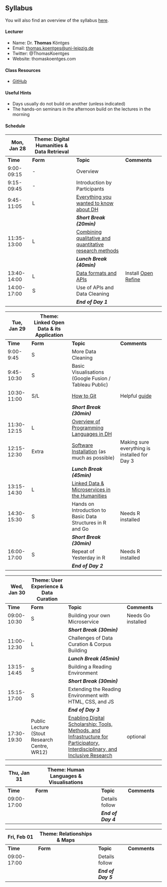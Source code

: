 ## Syllabus

You will also find an overview of the syllabus [here](http://www.thomaskoentges.io/upcoming.html). 

#### Lecturer

* Name: Dr. **Thomas** Köntges 
* Email: thomas.koentges@uni-leipzig.de
* Twitter: @ThomasKoentges
* Website: thomaskoentges.com

#### Class Resources

* [GitHub](https://github.com/ThomasK81/ExploringDigitalHumanities) 

#### Useful Hints

* Days usually do not build on another (unless indicated)
* The hands-on seminars in the afternoon build on the lectures in the morning


#### Schedule

| Mon, Jan 28 | Theme: Digital Humanities & Data Retrieval ||||
| ------ | ---- | ----- | ---- | ---- |
| **Time** | **Form** | **Topic** | **Comments**|
| 9:00-09:15 | - | Overview||
| 9:15-09:45 | - | Introduction by Participants||
| 9:45-11:05 | L | [Everything you wanted to know about DH](https://docs.google.com/presentation/d/1ZWRP7_KmG3cL9N2fQIV0w41Wkci0UmYulk8MSspbvGY/edit?usp=sharing) ||
|||***Short Break (20min)***|
| 11:35-13:00 | L | [Combining qualitative and quantitative research methods](https://docs.google.com/presentation/d/1uEw4T0ixOY8QtYoYv_7tNM-jz4kjgmbViB9pLRnMB8I/edit?usp=sharing) ||
|||***Lunch Break (40min)***||
| 13:40-14:00| L | [Data formats and APIs](https://docs.google.com/presentation/d/1WjWkjhZaAIyqjcc6NJDtcOiIu87shvD2iGjaLE3Ylkg/edit?usp=sharing) | Install [Open Refine](http://openrefine.org/download.html)|
| 14:00-17:00 | S | Use of APIs and Data Cleaning ||
|||***End of Day 1***||

| Tue, Jan 29 | Theme: Linked Open Data & its Application ||||
| ------ | ---- | ----- | ---- | ---- |
| **Time** | **Form** | **Topic** | **Comments**|
| 9:00-9:45 | S | More Data Cleaning ||
| 9:45-10:30 | S | Basic Visualisations (Google Fusion / Tableau Public)
| 10:30-11:00 | S/L | [How to Git](https://docs.google.com/presentation/d/1bCdQVbe9Yo5u_kwF-D9_ltx3GUy9Ify9fP0s8mtSAS0/edit?usp=sharing) | Helpful [guide](http://rogerdudler.github.io/git-guide/)|
|||***Short Break (30min)***||
|11:30-12:15| L | [Overview of Programming Languages in DH](https://docs.google.com/presentation/d/178heRiFjxd_iOKnqa9y2U1AMnnvKCJgyyyRJtcctcyg/edit?usp=sharing) ||
| 12:15-12:30 | Extra | [Software Installation](https://github.com/ThomasK81/ExploringDigitalHumanities/blob/master/README.md) (as much as possible)| Making sure everything is installed for Day 3|
|||***Lunch Break (45min)***|
|13:15-14:30| L | [Linked Data & Microservices in the Humanities](https://docs.google.com/presentation/d/1feFHhix7zTk9EZVZ_RZ1LE9TVUR4GdVw7JeOh7Iy1ZQ/edit?usp=sharing) ||
|14:30-15:30| S | Hands on Introduction to Basic Data Structures in R and Go | Needs R installed |
|||***Short Break (30min)***||
|16:00-17:00| S | Repeat of Yesterday in R | Needs R installed |
|||***End of Day 2***||

| Wed, Jan 30 | Theme: User Experience & Data Curation ||||
| ------ | ---- | ----- | ---- | ---- |
| **Time** | **Form** | **Topic** | **Comments**|
|09:00-10:30| S | Building your own Microservice | Needs Go installed |
|||***Short Break (30min)***||
|11:00-12:30| L | Challenges of Data Curation & Corpus Building ||
|||***Lunch Break (45min)***|
|13:15-14:45| S | Building a Reading Environment ||
|||***Short Break (30min)***||
|15:15-17:00| S | Extending the Reading Environment with HTML, CSS, and JS ||
|||***End of Day 3***||
|17:30-19:30| Public Lecture (Stout Research Centre, WR12) |[Enabling Digital Scholarship: Tools, Methods, and Infrastructure for Participatory, Interdisciplinary, and Inclusive Research](https://www.victoria.ac.nz/events/2019/01/insights-into-digital-humanities)| optional |

| Thu, Jan 31 | Theme: Human Languages & Visualisations ||||
| ------ | ---- | ----- | ---- | ---- |
| **Time** | **Form** | **Topic** | **Comments**|
|09:00-17:00|  | Details follow ||
|||***End of Day 4***||

| Fri, Feb 01 | Theme: Relationships & Maps ||||
| ------ | ---- | ----- | ---- | ---- |
| **Time** | **Form** | **Topic** | **Comments**|
|09:00-17:00|  | Details follow ||
|||***End of Day 5***||
